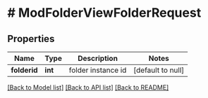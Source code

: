 # # ModFolderViewFolderRequest

## Properties

Name | Type | Description | Notes
------------ | ------------- | ------------- | -------------
**folderid** | **int** | folder instance id | [default to null]

[[Back to Model list]](../../README.md#models) [[Back to API list]](../../README.md#endpoints) [[Back to README]](../../README.md)
